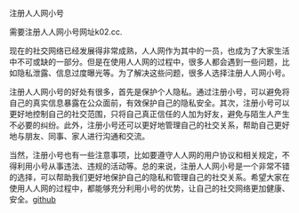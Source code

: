 注册人人网小号

需要注册人人网小号网址k02.cc. 

现在的社交网络已经发展得非常成熟，人人网作为其中的一员，也成为了大家生活中不可或缺的一部分。但是在使用人人网的过程中，很多人都会遇到一些问题，比如隐私泄露、信息过度曝光等。为了解决这些问题，很多人选择注册人人网小号。

注册人人网小号的好处有很多，首先是保护个人隐私。通过注册小号，可以避免将自己的真实信息暴露在公众面前，有效保护自己的隐私安全。其次，注册小号可以更好地控制自己的社交范围，只将自己真正信任的人加为好友，避免与陌生人产生不必要的纠纷。此外，注册小号还可以更好地管理自己的社交关系，帮助自己更好地与朋友、同事、家人进行沟通和交流。

当然，注册小号也有一些注意事项，比如要遵守人人网的用户协议和相关规定，不得利用小号从事违法、违规的活动等。总的来说，注册人人网小号是一个非常不错的选择，可以帮助我们更好地保护自己的隐私和管理自己的社交关系。希望大家在使用人人网的过程中，都能够充分利用小号的优势，让自己的社交网络更加健康、安全。[github](https://github.com)